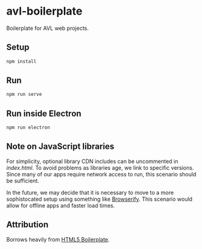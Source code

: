 # avl-boilerplate
Boilerplate for AVL web projects.

## Setup

```bash
npm install
```

## Run

```bash
npm run serve
```

## Run inside Electron

```bash
npm run electron
```

## Note on JavaScript libraries

For simplicity, optional library CDN includes can be uncommented in _index.html_. To avoid problems as libraries age, we link to specific versions. Since many of our apps require network access to run, this scenario should be sufficient.

In the future, we may decide that it is necessary to move to a more sophistocated setup using something like [Browserify](http://browserify.org/). This scenario would allow for offline apps and faster load times.

## Attribution

Borrows heavily from [HTML5 Boilerplate](https://github.com/h5bp/html5-boilerplate).
